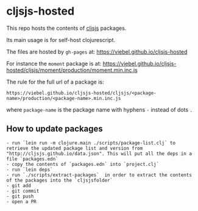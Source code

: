 # cljsjs-hosted
This repo hosts the contents of [cljsjs](https://github.com/cljsjs/packages) packages.

Its main usage is for self-host clojurescript.

The files are hosted by `gh-pages` at: https://viebel.github.io/cljsjs-hosted

For instance the `moment` package is at: https://viebel.github.io/cljsjs-hosted/cljsjs/moment/production/moment.min.inc.js

The rule for the full url of a package is:

`https://viebel.github.io/cljsjs-hosted/cljsjs/<package-name>/production/<package-name>.min.inc.js`

where `package-name` is the package name with hyphens `-` instead of dots `.`

## How to update packages

	- run `lein run -m clojure.main ./scripts/package-list.clj` to retrieve the updated package list and version from "http://cljsjs.github.io/data.json". This will put all the deps in a file `packages.edn`
	- copy the contents of `packages.edn` into `project.clj`
	- run `lein deps`
	- run `./scripts/extract-packages`  in order to extract the contents of the packages into the `cljsjsfolder`
	- git add
	- git commit
	- git push
	- open a PR


